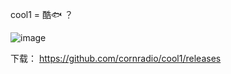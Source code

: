 cool1  = 酷🐟 ？

![image](https://github.com/user-attachments/assets/72d98e68-8c1c-42b6-b0c0-8b4e5e7194ac)

下载：
https://github.com/cornradio/cool1/releases
